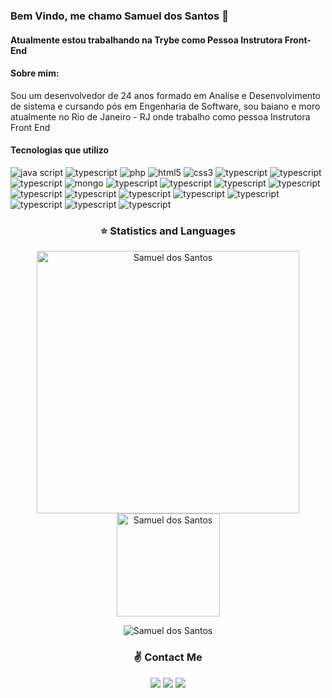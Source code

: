 ### Bem Vindo, me chamo Samuel dos Santos 👋

<h4>Atualmente estou trabalhando na Trybe como Pessoa Instrutora Front-End</h4>

<h4>Sobre mim:</h4>

<p>Sou um desenvolvedor de 24 anos formado em Analise e Desenvolvimento de sistema e cursando pós em Engenharia de Software, sou baiano e moro atualmente no Rio de Janeiro - RJ onde trabalho como pessoa Instrutora Front End</p>


<h4>Tecnologias que utilizo</h4>

![java script](https://img.shields.io/badge/JavaScript-F7DF1E?style=for-the-badge&logo=javascript&logoColor=black) ![typescript](https://img.shields.io/badge/TypeScript-007ACC?style=for-the-badge&logo=typescript&logoColor=white) ![php](https://img.shields.io/badge/PHP-777BB4?style=for-the-badge&logo=php&logoColor=white) ![html5](https://img.shields.io/badge/HTML5-E34F26?style=for-the-badge&logo=html5&logoColor=white) ![css3](https://img.shields.io/badge/CSS3-1572B6?style=for-the-badge&logo=css3&logoColor=white) ![typescript](https://img.shields.io/badge/Leaflet-199900?style=for-the-badge&logo=Leaflet&logoColor=white) ![typescript](https://img.shields.io/badge/json-5E5C5C?style=for-the-badge&logo=json&logoColor=white) ![typescript](https://img.shields.io/badge/MySQL-00000F?style=for-the-badge&logo=mysql&logoColor=white) ![mongo](https://img.shields.io/badge/MongoDB-4EA94B?style=for-the-badge&logo=mongodb&logoColor=white) ![typescript](https://img.shields.io/badge/Ionic-3880FF?style=for-the-badge&logo=ionic&logoColor=white) ![typescript](https://img.shields.io/badge/React_Native-20232A?style=for-the-badge&logo=react&logoColor=61DAFB) ![typescript](https://img.shields.io/badge/Node.js-339933?style=for-the-badge&logo=nodedotjs&logoColor=white) ![typescript](https://img.shields.io/badge/npm-CB3837?style=for-the-badge&logo=npm&logoColor=white) ![typescript](https://img.shields.io/badge/Express.js-000000?style=for-the-badge&logo=express&logoColor=white) ![typescript](https://img.shields.io/badge/React-20232A?style=for-the-badge&logo=react&logoColor=61DAFB) ![typescript](https://img.shields.io/badge/AngularJS-E23237?style=for-the-badge&logo=angularjs&logoColor=white) ![typescript](https://img.shields.io/badge/Bootstrap-563D7C?style=for-the-badge&logo=bootstrap&logoColor=white) ![typescript](https://img.shields.io/badge/jQuery-0769AD?style=for-the-badge&logo=jquery&logoColor=white) ![typescript](https://img.shields.io/badge/Unity-100000?style=for-the-badge&logo=unity&logoColor=white) ![typescript](https://img.shields.io/badge/Docker-2CA5E0?style=for-the-badge&logo=docker&logoColor=white) ![typescript](https://img.shields.io/badge/Git-F05032?style=for-the-badge&logo=git&logoColor=white)



<h3 align="center">⭐  Statistics and Languages</h3>

 <p align="center"> 
    <img src="https://github-readme-stats.vercel.app/api?username=Samuel-SantosPHBR&count_private=true&show_icons=true&theme=dracula" alt="Samuel dos Santos" width="420"/> 
    <img src="https://github-readme-stats.vercel.app/api/top-langs/?username=Samuel-SantosPHBR&&langs_count=8&layout=compact&theme=dracula" alt="Samuel dos Santos" height="165" />
</p>
<p align="center">
 <img src="https://github-profile-trophy.vercel.app/?username=Samuel-SantosPHBR&theme=dracula&row=1" alt="Samuel dos Santos" />
</p>

<h3 align="center">✌️ Contact Me</h3>

<p align="center">
  <a href="https://www.linkedin.com/in/samuel-santos-dev/"><img src="https://img.shields.io/badge/-samueldossantos-0077B5?style=for-the-badge&logo=Linkedin&logoColor=white"/></a>
  <a href="mailto:samueldossantosti@gmail.com"><img src="https://img.shields.io/badge/-samueldossantosti@gmail.com-D14836?style=for-the-badge&logo=Gmail&logoColor=white"/></a>
  <a href="https://www.instagram.com/samucasanthos/"><img src="https://img.shields.io/badge/-@samucasanthos-E4405F?style=for-the-badge&logo=Instagram&logoColor=white"/></a>
</p><br>
